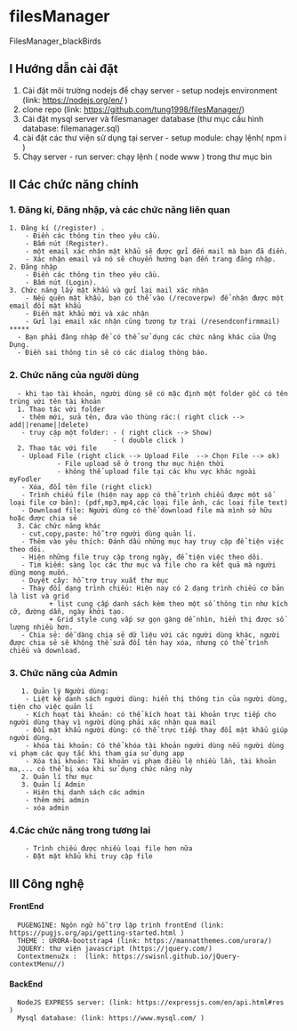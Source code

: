# filesManager
FilesManager_blackBirds
## I Hướng dẫn cài đặt
1. Cài đặt môi trường nodejs để chạy server - setup nodejs environment (link: https://nodejs.org/en/ )
2. clone repo  (link: https://github.com/tung1998/filesManager/)
3. Cài đặt mysql server và filesmanager database (thư mục cấu hình database: filemanager.sql)
4. cài đặt các thư viện sử dụng tại server - setup module: chạy lệnh( npm i )
5. Chạy server - run server: chạy lệnh ( node www ) trong thư mục bin
## II Các chức năng chính
  ### 1. Đăng kí, Đăng nhập, và các chức năng liên quan
    1. Đăng kí (/register) .
        - Điền các thông tin theo yêu cầu.
        - Bấm nút (Register).
        - một email xác nhận mật khẩu sẽ được gửi đến mail mà bạn đã điền.
        - Xác nhận email và nó sẽ chuyển hướng bạn đến trang đăng nhập.
    2. Đăng nhập
        - Điền các thông tin theo yêu cầu.
        - Bấm nút (Login).
    3. Chức năng lấy mật khẩu và gửi lại mail xác nhận
        - Nếu quên mật khẩu, bạn có thể vào (/recoverpw) để nhận được một email đổi mật khẩu
        - Điền mật khẩu mới và xác nhận
        - Gửi lại email xác nhận cũng tương tự trại (/resendconfirmmail)
    *****
      - Bạn phải đăng nhập để có thể sử dụng các chức năng khác của Ứng Dụng.
      - Điền sai thông tin sẽ có các dialog thông báo.
 ### 2. Chức năng của người dùng
      - khi tạo tài khoản, người dùng sẽ có mặc định một folder gốc có tên trùng với tên tài khoản
      1. Thao tác với folder
       - thêm mới, sửa tên, đưa vào thùng rác:( right click --> add||rename||delete)
       - truy cập một folder: - ( right click --> Show)
                              - ( double click )
      2. Thao tác với file
       - Upload File (right click --> Upload File  --> Chọn File --> ok) 
                - File upload sẽ ở trong thư mục hiện thời
                - không thể upload file tại các khu vực khác ngoài myFodler
       - Xóa, đổi tên file (right click)
       - Trình chiếu file (hiện nay app có thể trình chiếu được một số loại file cơ bản): (pdf,mp3,mp4,các loại file ảnh, các loại file text)
       - Download file: Người dùng có thể download file mà mình sở hữu hoặc được chia sẻ
      3. Các chức năng khác
       - cut,copy,paste: hỗ trợ người dùng quản lí.
       - Thêm vào yêu thích: Đánh dấu những mục hay truy cập để tiện việc theo dõi.
       - Hiện những file truy cập trong ngày, để tiện việc theo dõi.
       - Tìm kiếm: sàng lọc các thư mục và file cho ra kết quả mà người dùng mong muốn.
       - Duyệt cây: hỗ trợ truy xuất thư mục
       - Thay đổi dạng trình chiếu: Hiện nay có 2 dạng trình chiếu cơ bản là list và grid
              + list cung cấp danh sách kèm theo một số thông tin như kích cỡ, đường dẫn, ngày khởi tạo.
              + Grid style cung vấp sự gọn gàng dễ nhìn, hiển thị được số lượng nhiều hơn.
       - Chia sẻ: dễ dàng chia sẻ dữ liệu với các người dùng khác, người được chia sẻ sẽ không thể sửa đổi tên hay xóa, nhưng có thể trình chiếu và download.
### 3. Chức năng của Admin
       1. Quản lý Người dùng: 
        - Liệt kê danh sách người dùng: hiển thị thông tin của người dùng, tiện cho việc quản lí
        - Kích hoạt tài khoản: có thể kích hoạt tài khoản trực tiếp cho người dùng thay vì người dùng phải xác nhận qua mail
        - Đổi mật khẩu người dùng: có thể trực tiếp thay đổi mật khẩu giúp người dùng.
        - khóa tài khoản: Có thể khóa tài khoản người dùng nếu người dùng vi phạm các quy tắc khi tham gia sử dụng app
        - Xóa tài khoản: Tài khoản vi phạm điều lệ nhiều lần, tài khoản ma,... có thể bị xóa khi sử dụng chức năng này
       2. Quản lí thư mục
       3. Quản lí Admin
        - Hiện thị danh sách các admin
        - thêm mới admin
        - xóa admin
### 4.Các chức năng trong tương lai
        - Trình chiếu được nhiều loại file hơn nữa
        - Đặt mật khẩu khi truy cập file
## III Công nghệ
  #### FrontEnd
      PUGENGINE: Ngôn ngữ hỗ trợ lập trình frontEnd (link: https://pugjs.org/api/getting-started.html )
      THEME : URORA-bootstrap4 (link: https://mannatthemes.com/urora/)
      JQUERY: thư viện javascript (https://jquery.com/)
      Contextmenu2x :  (link: https://swisnl.github.io/jQuery-contextMenu//)
  #### BackEnd
      NodeJS EXPRESS server: (link: https://expressjs.com/en/api.html#res )
      Mysql database: (link: https://www.mysql.com/ )

       
      
 
